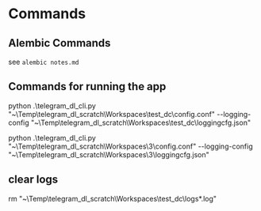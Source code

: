 # Commands

## Alembic Commands

see `alembic notes.md`

## Commands for running the app

python .\telegram_dl_cli.py "~\Temp\telegram_dl_scratch\Workspaces\test_dc\config.conf" --logging-config  "~\Temp\telegram_dl_scratch\Workspaces\test_dc\loggingcfg.json"

python .\telegram_dl_cli.py "~\Temp\telegram_dl_scratch\Workspaces\3\config.conf" --logging-config  "~\Temp\telegram_dl_scratch\Workspaces\3\loggingcfg.json"


## clear logs

rm "~\Temp\telegram_dl_scratch\Workspaces\test_dc\logs\*.log"